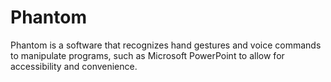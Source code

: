 # Phantom
Phantom is a software that recognizes hand gestures and voice commands to manipulate programs, such as Microsoft PowerPoint to allow for accessibility and convenience.
